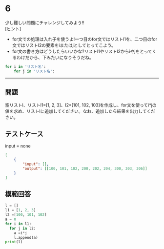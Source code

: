 # 6

少し難しい問題にチャレンジしてみよう!!  
[ヒント]
- for文での処理は入れ子を使うよ!一つ目のfor文ではリストl1を、二つ目のfor文ではリストl2の要素をiまたはjとしてとってこよう。
- for文の書き方はどうしたらいいかな?リストl1やリストl2からiやjをとってくるわけだから、下みたいになりそうだね。
```python
for i in 'リスト名':
	for j in 'リスト名':
```

---
## 問題

空リストl、リストl1=[1, 2, 3]、l2=[101, 102, 103]を作成し、for文を使ってi*jの値を求め、リストlに追加してください。なお、追加したら結果を出力してください。

## テストケース
input = none
```json
[
	{
		"input": [],
		"output": [[100, 101, 102, 200, 202, 204, 300, 303, 306]]
  	}
]
```

## 模範回答
```python
l = []
l1 = [1, 2, 3]
l2 =[100, 101, 102]
a = 0
for i in l1:
  for j in l2:
    a =i*j
    l.append(a)
print(l)
```